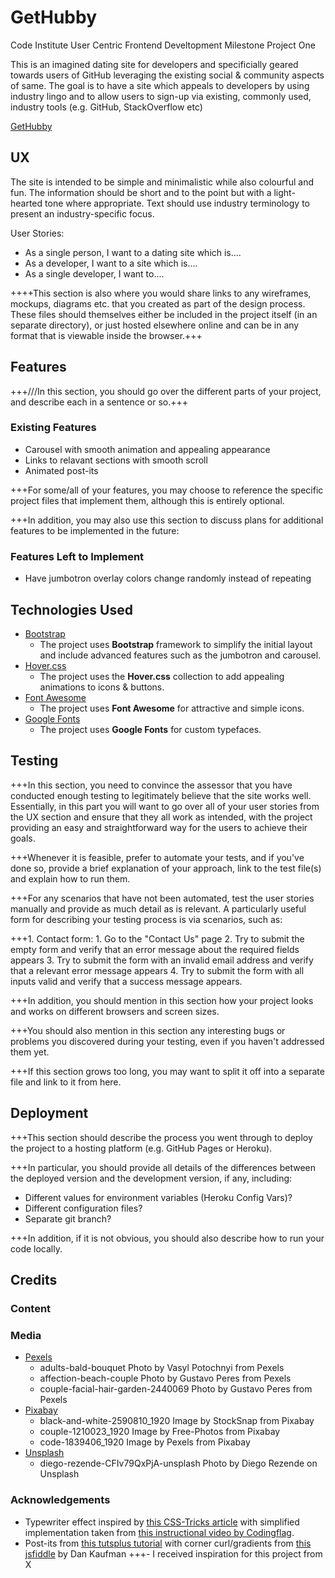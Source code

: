 # GetHubby
Code Institute User Centric Frontend Develtopment Milestone Project One

This is an imagined dating site for developers and specificially geared towards users of GitHub leveraging the existing social & community aspects of same. The goal is to have a site which appeals to developers by using industry lingo and to allow users to sign-up via existing, commonly used, industry tools (e.g. GitHub, StackOverflow etc)

[GetHubby](https://nealbrophy.github.io/GetHubby/)

 
## UX
 
The site is intended to be simple and minimalistic while also colourful and fun. The information should be short and to the point but with a light-hearted tone where appropriate. Text should use industry terminology to present an industry-specific focus.

User Stories:
- As a single person, I want to a dating site which is....
- As a developer, I want to a site which is....
- As a single developer, I want to....

++++This section is also where you would share links to any wireframes, mockups, diagrams etc. that you created as part of the design process. These files should themselves either be included in the project itself (in an separate directory), or just hosted elsewhere online and can be in any format that is viewable inside the browser.+++

## Features

+++///In this section, you should go over the different parts of your project, and describe each in a sentence or so.+++
 
### Existing Features
- Carousel with smooth animation and appealing appearance
- Links to relavant sections with smooth scroll
- Animated post-its

+++For some/all of your features, you may choose to reference the specific project files that implement them, although this is entirely optional.

+++In addition, you may also use this section to discuss plans for additional features to be implemented in the future:

### Features Left to Implement
- Have jumbotron overlay colors change randomly instead of repeating

## Technologies Used

- [Bootstrap](https://getbootstrap.com/)
    - The project uses **Bootstrap** framework to simplify the initial layout and include advanced features such as the jumbotron and carousel.
- [Hover.css](http://ianlunn.github.io/Hover/)
    - The project uses the **Hover.css** collection to add appealing animations to icons & buttons.
- [Font Awesome](https://fontawesome.com)
    - The project uses **Font Awesome** for attractive and simple icons.
- [Google Fonts](https://fonts.google.com/)
    - The project uses **Google Fonts** for custom typefaces.

## Testing

+++In this section, you need to convince the assessor that you have conducted enough testing to legitimately believe that the site works well. Essentially, in this part you will want to go over all of your user stories from the UX section and ensure that they all work as intended, with the project providing an easy and straightforward way for the users to achieve their goals.

+++Whenever it is feasible, prefer to automate your tests, and if you've done so, provide a brief explanation of your approach, link to the test file(s) and explain how to run them.

+++For any scenarios that have not been automated, test the user stories manually and provide as much detail as is relevant. A particularly useful form for describing your testing process is via scenarios, such as:

+++1. Contact form:
    1. Go to the "Contact Us" page
    2. Try to submit the empty form and verify that an error message about the required fields appears
    3. Try to submit the form with an invalid email address and verify that a relevant error message appears
    4. Try to submit the form with all inputs valid and verify that a success message appears.

+++In addition, you should mention in this section how your project looks and works on different browsers and screen sizes.

+++You should also mention in this section any interesting bugs or problems you discovered during your testing, even if you haven't addressed them yet.

+++If this section grows too long, you may want to split it off into a separate file and link to it from here.

## Deployment

+++This section should describe the process you went through to deploy the project to a hosting platform (e.g. GitHub Pages or Heroku).

+++In particular, you should provide all details of the differences between the deployed version and the development version, if any, including:
- Different values for environment variables (Heroku Config Vars)?
- Different configuration files?
- Separate git branch?

+++In addition, if it is not obvious, you should also describe how to run your code locally.


## Credits

### Content


### Media
- [Pexels](https://www.pexels.com/)
    - adults-bald-bouquet Photo by Vasyl Potochnyi from Pexels
    - affection-beach-couple Photo by Gustavo Peres from Pexels
    - couple-facial-hair-garden-2440069 Photo by Gustavo Peres from Pexels
- [Pixabay](https://pixabay.com/)
    - black-and-white-2590810_1920 Image by StockSnap from Pixabay
    - couple-1210023_1920 Image by Free-Photos from Pixabay
    - code-1839406_1920 Image by Pexels from Pixabay
- [Unsplash](https://unsplash.com/)
    - diego-rezende-CFIv79QxPjA-unsplash Photo by Diego Rezende on Unsplash

### Acknowledgements
- Typewriter effect inspired by [this CSS-Tricks article](https://css-tricks.com/snippets/css/typewriter-effect/) with simplified implementation taken from [this instructional video by Codingflag](https://www.youtube.com/watch?v=6vOJoAmbza0).
- Post-its from [this tutsplus tutorial](https://code.tutsplus.com/tutorials/create-a-sticky-note-effect-in-5-easy-steps-with-css3-and-html5--net-13934) with corner curl/gradients from [this jsfiddle](https://jsfiddle.net/dkaufmanjs/nq63nr6L/) by Dan Kaufman
+++- I received inspiration for this project from X
